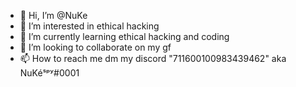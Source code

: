 - 👋 Hi, I’m @NuKe
- 👀 I’m interested in ethical hacking
- 🌱 I’m currently learning ethical hacking and coding
- 💞️ I’m looking to collaborate on my gf
- 📫 How to reach me dm my discord "711600100983439462" aka NuKéˢᵖʸ#0001

<!---
NUCLEARyt/NUCLEARyt is a ✨ special ✨ repository because its `README.md` (this file) appears on your GitHub profile.
You can click the Preview link to take a look at your changes.
--->

